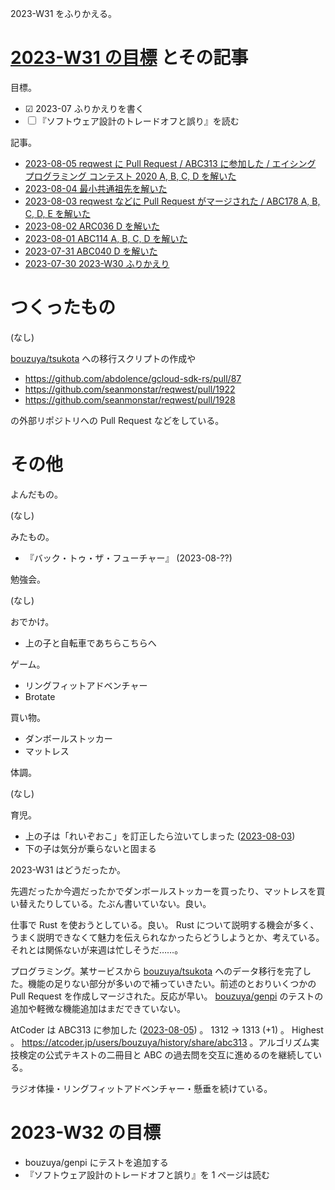 2023-W31 をふりかえる。

# [2023-W31 の目標][2023-07-30] とその記事

目標。

- ☑ 2023-07 ふりかえりを書く
- ☐ 『ソフトウェア設計のトレードオフと誤り』を読む

記事。

- [2023-08-05 reqwest に Pull Request / ABC313 に参加した / エイシング プログラミング コンテスト 2020 A, B, C, D を解いた][2023-08-05]
- [2023-08-04 最小共通祖先を解いた][2023-08-04]
- [2023-08-03 reqwest などに Pull Request がマージされた / ABC178 A, B, C, D, E を解いた][2023-08-03]
- [2023-08-02 ARC036 D を解いた][2023-08-02]
- [2023-08-01 ABC114 A, B, C, D を解いた][2023-08-01]
- [2023-07-31 ABC040 D を解いた][2023-07-31]
- [2023-07-30 2023-W30 ふりかえり][2023-07-30]

# つくったもの

(なし)

[bouzuya/tsukota] への移行スクリプトの作成や

- <https://github.com/abdolence/gcloud-sdk-rs/pull/87>
- <https://github.com/seanmonstar/reqwest/pull/1922>
- <https://github.com/seanmonstar/reqwest/pull/1928>

の外部リポジトリへの Pull Request などをしている。

# その他

よんだもの。

(なし)

みたもの。

- 『バック・トゥ・ザ・フューチャー』 (2023-08-??)

勉強会。

(なし)

おでかけ。

- 上の子と自転車であちらこちらへ

ゲーム。

- リングフィットアドベンチャー
- Brotate

買い物。

- ダンボールストッカー
- マットレス

体調。

(なし)

育児。

- 上の子は「れいぞおこ」を訂正したら泣いてしまった ([2023-08-03])
- 下の子は気分が乗らないと固まる

2023-W31 はどうだったか。

先週だったか今週だったかでダンボールストッカーを買ったり、マットレスを買い替えたりしている。たぶん書いていない。良い。

仕事で Rust を使おうとしている。良い。 Rust について説明する機会が多く、うまく説明できなくて魅力を伝えられなかったらどうしようとか、考えている。それとは関係ないが来週は忙しそうだ……。

プログラミング。某サービスから [bouzuya/tsukota] へのデータ移行を完了した。機能の足りない部分が多いので補っていきたい。前述のとおりいくつかの Pull Request を作成しマージされた。反応が早い。 [bouzuya/genpi] のテストの追加や軽微な機能追加はまだできていない。

AtCoder は ABC313 に参加した ([2023-08-05]) 。 1312 → 1313 (+1) 。 Highest 。 <https://atcoder.jp/users/bouzuya/history/share/abc313> 。アルゴリズム実技検定の公式テキストの二冊目と ABC の過去問を交互に進めるのを継続している。

ラジオ体操・リングフィットアドベンチャー・懸垂を続けている。

# 2023-W32 の目標

- bouzuya/genpi にテストを追加する
- 『ソフトウェア設計のトレードオフと誤り』を 1 ページは読む

[2023-07-30]: https://blog.bouzuya.net/2023/07/30/
[2023-07-31]: https://blog.bouzuya.net/2023/07/31/
[2023-08-01]: https://blog.bouzuya.net/2023/08/01/
[2023-08-02]: https://blog.bouzuya.net/2023/08/02/
[2023-08-03]: https://blog.bouzuya.net/2023/08/03/
[2023-08-04]: https://blog.bouzuya.net/2023/08/04/
[2023-08-05]: https://blog.bouzuya.net/2023/08/05/
[bouzuya/genpi]: https://github.com/bouzuya/genpi
[bouzuya/tsukota]: https://github.com/bouzuya/tsukota
